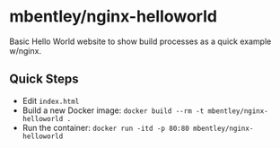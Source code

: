 mbentley/nginx-helloworld
==========================

Basic Hello World website to show build processes as a quick example w/nginx.

## Quick Steps
 - Edit `index.html`
 - Build a new Docker image: `docker build --rm -t mbentley/nginx-helloworld .`
 - Run the container: `docker run -itd -p 80:80 mbentley/nginx-helloworld`
